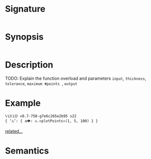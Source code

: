 # Signature
```vikid-signature
```

# Synopsis
```vikid-synopsis
```

# Description
TODO: Explain the function overload and parameters `input`, `thickness`, `tolerance`, `maximum #points `, `output`

# Example
```vikid-script
𝕍i𝕂i𝔻 v0.7-750-g7e6c265e2b95 s22
{ ‘⌂’: { a👁: ☒.«plotPoints»(1, 5, 100) } }
```


[related...](https://en.wikipedia.org/wiki/Graph_of_a_function)

# Semantics